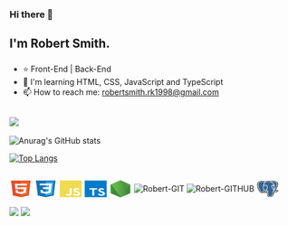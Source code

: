### Hi there 👋


## I'm Robert Smith.
###
- ⭐️ Front-End | Back-End
- 🌱 I'm learning HTML, CSS, JavaScript and TypeScript
- 📫 How to reach me: robertsmith.rk1998@gmail.com <br />

##

![](https://komarev.com/ghpvc/?username=robertsmithas98&color=blueviolet)

![Anurag's GitHub stats](https://github-readme-stats.vercel.app/api?username=robertsmithas98&show_icons=true&theme=dark)

[![Top Langs](https://github-readme-stats.vercel.app/api/top-langs/?username=robertsmithas98&layout=compact&theme=dark)](https://github.com/robertsmithas98/github-readme-stats)

<div style="display: flex, justify-content: space-between, align-itens: center"><br>
  <img align="center" alt="Robert-HTML" height="30" width="40" src="https://raw.githubusercontent.com/devicons/devicon/master/icons/html5/html5-original.svg">
  <img align="center" alt="Robert-CSS" height="30" width="40" src="https://raw.githubusercontent.com/devicons/devicon/master/icons/css3/css3-original.svg">
  <img align="center" alt="Robert-JS" height="30" width="40" src="https://raw.githubusercontent.com/devicons/devicon/master/icons/javascript/javascript-plain.svg">
  <img align="center" alt="Robert-TS" height="30" width="40" src="https://raw.githubusercontent.com/devicons/devicon/master/icons/typescript/typescript-plain.svg">
  <img align="center" alt="Robert-NODE" height="30" width="40" src="https://raw.githubusercontent.com/devicons/devicon/master/icons/nodejs/nodejs-original.svg">
  <img align="center" alt="Robert-GIT" height="30" width="40" src="https://icongr.am/devicon/git-plain.svg?size=148&color=cd23c7">
  <img align="center" alt="Robert-GITHUB" height="30" width="40" src="https://cdn-icons-png.flaticon.com/512/733/733553.png">
  <img align="center" alt="Robert-POSTGRESQL" height="30" width="40" src="https://raw.githubusercontent.com/devicons/devicon/master/icons/postgresql/postgresql-original.svg">
</div>
  
<div> 
    <br/>
  <a href = "mailto:robertsmith.rk1998@gmail.com"><img src="https://img.shields.io/badge/-Gmail-%23333?style=for-the-badge&logo=gmail&logoColor=white" target="_blank"></a>
  <a target="_blank" href="https://instagram.com/rsmithh_98" ><img src="https://img.shields.io/badge/-Instagram-%23E4405F?style=for-the-badge&logo=instagram&logoColor=white" target="_blank"></a>
</div>
